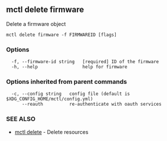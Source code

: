 [Auto generated by spf13/cobra]: <>

## mctl delete firmware

Delete a firmware object

```
mctl delete firmware -f FIRMWAREID [flags]
```

### Options

```
  -f, --firmware-id string   [required] ID of the firmware
  -h, --help                 help for firmware
```

### Options inherited from parent commands

```
  -c, --config string   config file (default is $XDG_CONFIG_HOME/mctl/config.yml)
      --reauth          re-authenticate with oauth services
```

### SEE ALSO

* [mctl delete](mctl_delete.md)	 - Delete resources

